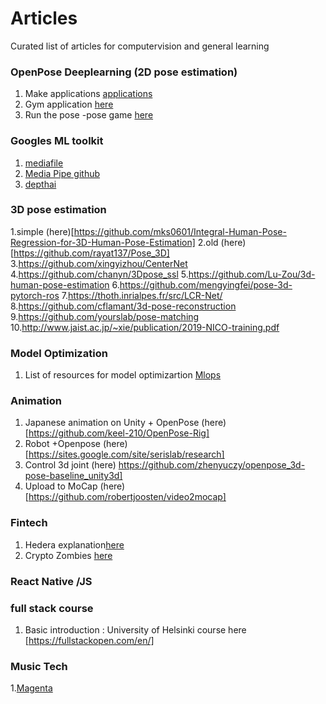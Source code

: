 # Articles
Curated list of articles  for computervision and general learning 

### OpenPose Deeplearning (2D pose estimation)
1. Make applications [applications](https://medium.com/@sduxbury/how-you-can-build-practical-applications-by-quantifying-observations-from-video-e266b945eea0)
2. Gym application [here](https://github.com/Shaun-Fernandes/AI-Gym-Trainer)
3. Run the pose -pose game [here](https://github.com/ortegatron/twisterpose)

### Googles ML toolkit 
1. [mediafile](https://google.github.io/mediapipe/solutions/pose_classification.html)
2. [Media Pipe github](https://github.com/google/mediapipe)
3. [depthai](https://github.com/geaxgx/depthai_blazepose)


### 3D pose estimation 
1.simple (here)[https://github.com/mks0601/Integral-Human-Pose-Regression-for-3D-Human-Pose-Estimation]
2.old (here)[https://github.com/rayat137/Pose_3D]
3.https://github.com/xingyizhou/CenterNet
4.https://github.com/chanyn/3Dpose_ssl
5.https://github.com/Lu-Zou/3d-human-pose-estimation
6.https://github.com/mengyingfei/pose-3d-pytorch-ros
7.https://thoth.inrialpes.fr/src/LCR-Net/
8.https://github.com/cflamant/3d-pose-reconstruction
9.https://github.com/yourslab/pose-matching
10.http://www.jaist.ac.jp/~xie/publication/2019-NICO-training.pdf

### Model Optimization 
1. List of resources for model optimizartion [Mlops](https://github.com/rishabhk108/AdvancedOptML)

### Animation 
1. Japanese animation on Unity + OpenPose (here) [https://github.com/keel-210/OpenPose-Rig]
2. Robot +Openpose (here)[https://sites.google.com/site/serislab/research]
3. Control 3d joint (here) https://github.com/zhenyuczy/openpose_3d-pose-baseline_unity3d]
4. Upload to MoCap (here) [https://github.com/robertjoosten/video2mocap]

### Fintech 
1. Hedera explanation[here](hedera.com)
2. Crypto Zombies [here](https://cryptozombies.io/)

### React Native /JS 

### full stack course 
1. Basic introduction : University of Helsinki course here [https://fullstackopen.com/en/]


### Music Tech 
1.[Magenta](https://sites.research.google/tonetransfer)
